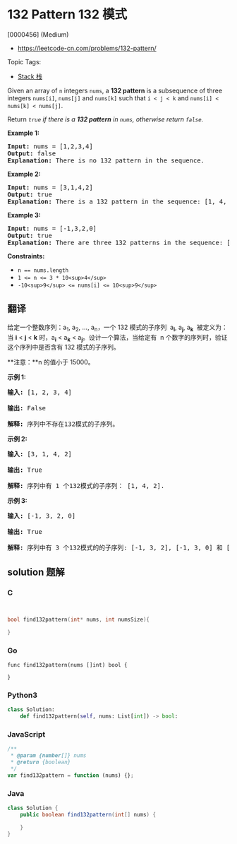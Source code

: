 # 132 Pattern 132 模式

[0000456] (Medium)

- https://leetcode-cn.com/problems/132-pattern/

Topic Tags:

- [Stack 栈](https://leetcode-cn.com/tag/stack/)

Given an array of `n` integers `nums`, a **132 pattern** is a subsequence of three integers `nums[i]`, `nums[j]` and `nums[k]` such that `i < j < k` and `nums[i] < nums[k] < nums[j]`.

Return _`true` if there is a **132 pattern** in `nums`, otherwise return `false`._

**Example 1:**

<pre><strong>Input:</strong> nums = [1,2,3,4]
<strong>Output:</strong> false
<strong>Explanation:</strong> There is no 132 pattern in the sequence.
</pre>

**Example 2:**

<pre><strong>Input:</strong> nums = [3,1,4,2]
<strong>Output:</strong> true
<strong>Explanation:</strong> There is a 132 pattern in the sequence: [1, 4, 2].
</pre>

**Example 3:**

<pre><strong>Input:</strong> nums = [-1,3,2,0]
<strong>Output:</strong> true
<strong>Explanation:</strong> There are three 132 patterns in the sequence: [-1, 3, 2], [-1, 3, 0] and [-1, 2, 0].
</pre>

**Constraints:**

- `n == nums.length`
- `1 <= n <= 3 * 10<sup>4</sup>`
- `-10<sup>9</sup> <= nums[i] <= 10<sup>9</sup>`

## 翻译

给定一个整数序列：a<sub>1</sub>, a<sub>2</sub>, ..., a<sub>n</sub>，一个 132 模式的子序列  a<sub><strong>i</strong></sub>, a<sub><strong>j</strong></sub>, a<sub><strong>k</strong></sub>  被定义为：当 **i** < **j** < **k** 时，a<sub><strong>i</strong></sub> < a<sub><strong>k</strong></sub> < a<sub><strong>j</strong></sub>。设计一个算法，当给定有  n 个数字的序列时，验证这个序列中是否含有 132 模式的子序列。

**注意：**n 的值小于 15000。

**示例 1:**

<pre><strong>输入:</strong> [1, 2, 3, 4]

<strong>输出:</strong> False

<strong>解释:</strong> 序列中不存在132模式的子序列。
</pre>

**示例 2:**

<pre><strong>输入:</strong> [3, 1, 4, 2]

<strong>输出:</strong> True

<strong>解释:</strong> 序列中有 1 个132模式的子序列： [1, 4, 2].
</pre>

**示例 3:**

<pre><strong>输入:</strong> [-1, 3, 2, 0]

<strong>输出:</strong> True

<strong>解释:</strong> 序列中有 3 个132模式的的子序列: [-1, 3, 2], [-1, 3, 0] 和 [-1, 2, 0].
</pre>

## solution 题解

### C

```c


bool find132pattern(int* nums, int numsSize){

}
```

### Go

```golang
func find132pattern(nums []int) bool {

}
```

### Python3

```python
class Solution:
    def find132pattern(self, nums: List[int]) -> bool:
```

### JavaScript

```javascript
/**
 * @param {number[]} nums
 * @return {boolean}
 */
var find132pattern = function (nums) {};
```

### Java

```java
class Solution {
    public boolean find132pattern(int[] nums) {

    }
}
```
